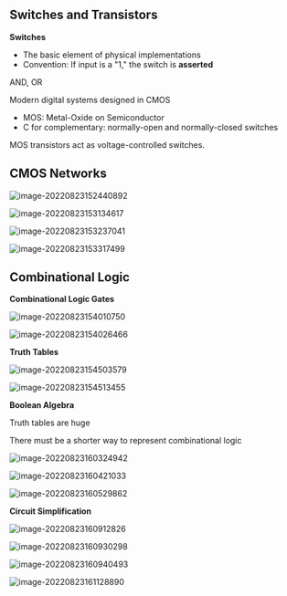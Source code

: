  ## Switches and Transistors

**Switches**

- The basic element of physical implementations
- Convention: If input is a "1," the switch is **asserted**

AND, OR



Modern digital systems designed in CMOS

- MOS: Metal-Oxide on Semiconductor
- C for complementary: normally-open and normally-closed switches

MOS transistors act as voltage-controlled switches.



## CMOS Networks

![image-20220823152440892](lecture10.assets/image-20220823152440892.png)

![image-20220823153134617](lecture10.assets/image-20220823153134617.png)

![image-20220823153237041](lecture10.assets/image-20220823153237041.png)

![image-20220823153317499](lecture10.assets/image-20220823153317499.png)

## Combinational Logic

**Combinational Logic Gates**

![image-20220823154010750](lecture10.assets/image-20220823154010750.png)



![image-20220823154026466](lecture10.assets/image-20220823154026466.png)



**Truth Tables**

![image-20220823154503579](lecture10.assets/image-20220823154503579.png)

![image-20220823154513455](lecture10.assets/image-20220823154513455.png)

**Boolean Algebra**

Truth tables are huge 

There must be a shorter way to represent combinational logic

![image-20220823160324942](lecture10.assets/image-20220823160324942.png)

![image-20220823160421033](lecture10.assets/image-20220823160421033.png)

![image-20220823160529862](lecture10.assets/image-20220823160529862.png)

**Circuit Simplification**

![image-20220823160912826](lecture10.assets/image-20220823160912826.png)

![image-20220823160930298](lecture10.assets/image-20220823160930298.png)

![image-20220823160940493](lecture10.assets/image-20220823160940493.png)

![image-20220823161128890](lecture10.assets/image-20220823161128890.png)